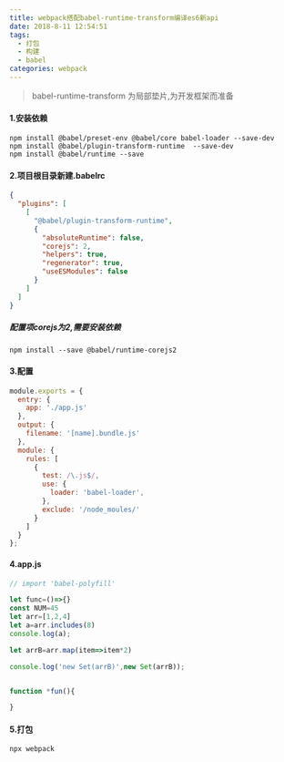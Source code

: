 ```yaml
---
title: webpack搭配babel-runtime-transform编译es6新api
date: 2018-8-11 12:54:51
tags: 
  - 打包
  - 构建
  - babel
categories: webpack
---
```


>babel-runtime-transform 为局部垫片,为开发框架而准备
####  1.安装依赖

    npm install @babel/preset-env @babel/core babel-loader --save-dev
    npm install @babel/plugin-transform-runtime  --save-dev
    npm install @babel/runtime --save


####  2.项目根目录新建.babelrc
```json
{
  "plugins": [
    [
      "@babel/plugin-transform-runtime",
      {
        "absoluteRuntime": false,
        "corejs": 2,
        "helpers": true,
        "regenerator": true,
        "useESModules": false
      }
    ]
  ]
}
```
##### 配置项corejs为2,需要安装依赖
    npm install --save @babel/runtime-corejs2


####  3.配置
```js
module.exports = {
  entry: {
    app: './app.js'
  },
  output: {
    filename: '[name].bundle.js'
  },
  module: {
    rules: [
      {
        test: /\.js$/,
        use: {
          loader: 'babel-loader',
        },
        exclude: '/node_moules/'
      }
    ]
  }
};
```
#### 4.app.js
```js   
// import 'babel-polyfill'

let func=()=>{}
const NUM=45
let arr=[1,2,4]
let a=arr.includes(8)
console.log(a);

let arrB=arr.map(item=>item*2)

console.log('new Set(arrB)',new Set(arrB));


function *fun(){

}
```
#### 5.打包
    npx webpack